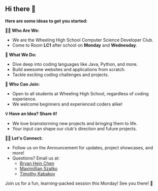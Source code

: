 ## Hi there 👋

**Here are some ideas to get you started:**

**🙋‍♀️ Who Are We:**
- We are the Wheeling High School Computer Science Developer Club.
- Come to Room **LC1** after school on **Monday** and **Wednesday**.

**🚀 What We Do:**

- Dive deep into coding languages like Java, Python, and more.
- Build awesome websites and applications from scratch.
- Tackle exciting coding challenges and projects.

**👥 Who Can Join:**

- Open to all students at Wheeling High School, regardless of coding experience.
- We welcome beginners and experienced coders alike!

**💡 Have an Idea? Share it!**

- We love brainstorming new projects and bringing them to life.
- Your input can shape our club's direction and future projects.

**👩‍💻 Let's Connect:**

- Follow us on the Announcement for updates, project showcases, and more!
- Questions? Email us at:
  - [Bryan Hein Chen](mailto:hthu4374@stu.d214.org)
  - [Maximillian Szatko](mailto:mszatko5291@stu.d214.org)
  - [Timothy Kabakov](mailto:tkabakov5490@stu.d214.org)

Join us for a fun, learning-packed session this Monday! See you there! 🎈
